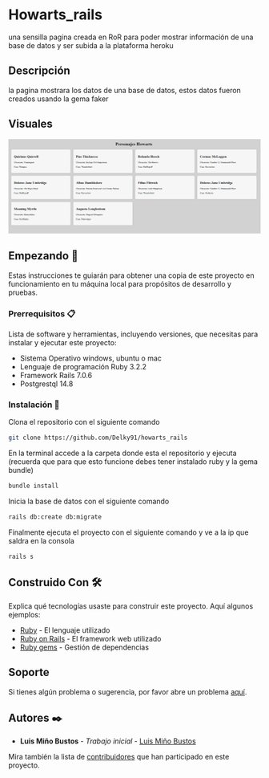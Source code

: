 # Howarts_rails

una sensilla pagina creada en RoR para poder mostrar información de una base de datos y ser subida a la plataforma heroku

## Descripción

la pagina mostrara los datos de una base de datos, estos datos fueron creados usando la gema faker

## Visuales

![vista del sitio en donde se ve el funcionamiento, mostrando datos de una base de datos](public/howarts_rails.png)

## Empezando 🚀

Estas instrucciones te guiarán para obtener una copia de este proyecto en funcionamiento en tu máquina local para propósitos de desarrollo y pruebas.

### Prerrequisitos 📋

Lista de software y herramientas, incluyendo versiones, que necesitas para instalar y ejecutar este proyecto:

- Sistema Operativo windows, ubuntu o mac
- Lenguaje de programación Ruby 3.2.2
- Framework Rails 7.0.6
- Postgrestql 14.8

### Instalación 🔧

Clona el repositorio con el siguiente comando

```bash
git clone https://github.com/Delky91/howarts_rails
```

En la terminal accede a la carpeta donde esta el repositorio y ejecuta
(recuerda que para que esto funcione debes tener instalado ruby y la gema bundle)

```bash
bundle install
```

Inicia la base de datos con el siguiente comando

```bash
rails db:create db:migrate
```

Finalmente ejecuta el proyecto con el siguiente comando y ve a la ip que saldra en la consola

```bash
rails s
```

## Construido Con 🛠️

Explica qué tecnologías usaste para construir este proyecto. Aquí algunos ejemplos:

- [Ruby](https://www.ruby-lang.org/es/) - El lenguaje utilizado
- [Ruby on Rails](https://rubyonrails.org) - El framework web utilizado
- [Ruby gems](https://rubygems.org) - Gestión de dependencias

## Soporte

Si tienes algún problema o sugerencia, por favor abre un problema [aquí](https://github.com/Delky91/howarts_rails/issues).

## Autores ✒️

- **Luis Miño Bustos** - _Trabajo inicial_ - [Luis Miño Bustos](https://github.com/Delky91)

Mira también la lista de [contribuidores](https://github.com/Delky91/howarts_rails/contributors) que han participado en este proyecto.
